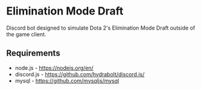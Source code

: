 # Elimination Mode Draft
Discord bot designed to simulate Dota 2's Elimination Mode Draft outside of the game client.

## Requirements
* node.js - https://nodejs.org/en/
* discord.js - https://github.com/hydrabolt/discord.js/
* mysql - https://github.com/mysqljs/mysql
